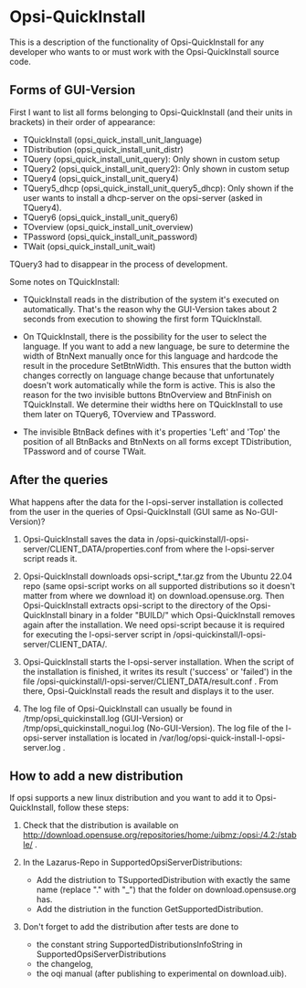 # Opsi-QuickInstall

This is a description of the functionality of Opsi-QuickInstall for any developer who wants to or must work with the Opsi-QuickInstall source code.


## Forms of GUI-Version

First I want to list all forms belonging to Opsi-QuickInstall (and their units in brackets) in their order of appearance:

+ TQuickInstall (opsi_quick_install_unit_language)
+ TDistribution (opsi_quick_install_unit_distr)
+ TQuery (opsi_quick_install_unit_query): Only shown in custom setup
+ TQuery2 (opsi_quick_install_unit_query2): Only shown in custom setup
+ TQuery4 (opsi_quick_install_unit_query4)
+ TQuery5_dhcp (opsi_quick_install_unit_query5_dhcp): Only shown if the user wants to install a dhcp-server on the opsi-server (asked in TQuery4).
+ TQuery6 (opsi_quick_install_unit_query6)
+ TOverview (opsi_quick_install_unit_overview)
+ TPassword (opsi_quick_install_unit_password)
+ TWait (opsi_quick_install_unit_wait)

TQuery3 had to disappear in the process of development.

Some notes on TQuickInstall:

+ TQuickInstall reads in the distribution of the system it's executed on automatically.
That's the reason why the GUI-Version takes about 2 seconds from execution to showing the first form TQuickInstall.

+ On TQuickInstall, there is the possibility for the user to select the language.
If you want to add a new language, be sure to determine the width of BtnNext manually once for this language and hardcode the result in the procedure SetBtnWidth.
This ensures that the button width changes correctly on language change because that unfortunately doesn't work automatically while the form is active.
This is also the reason for the two invisible buttons BtnOverview and BtnFinish on TQuickInstall.
We determine their widths here on TQuickInstall to use them later on TQuery6, TOverview and TPassword.

+ The invisible BtnBack defines with it's properties 'Left' and 'Top' the position of all BtnBacks and BtnNexts on all forms except TDistribution, TPassword and of course TWait.


## After the queries

What happens after the data for the l-opsi-server installation is collected from the user in the queries of Opsi-QuickInstall (GUI same as No-GUI-Version)?

1. Opsi-QuickInstall saves the data in /opsi-quickinstall/l-opsi-server/CLIENT_DATA/properties.conf from where the l-opsi-server script reads it.

2. Opsi-QuickInstall downloads opsi-script_*.tar.gz from the Ubuntu 22.04 repo (same opsi-script works on all supported distributions so it doesn't matter from where we download it) on download.opensuse.org.
Then Opsi-QuickInstall extracts opsi-script to the directory of the Opsi-QuickInstall binary in a folder "BUILD/" which Opsi-QuickInstall removes again after the installation.
We need opsi-script because it is required for executing the l-opsi-server script in /opsi-quickinstall/l-opsi-server/CLIENT_DATA/.

3. Opsi-QuickInstall starts the l-opsi-server installation. When the script of the installation is finished, it writes its result ('success' or 'failed') in the file /opsi-quickinstall/l-opsi-server/CLIENT_DATA/result.conf .
From there, Opsi-QuickInstall reads the result and displays it to the user.

4. The log file of Opsi-QuickInstall can usually be found in /tmp/opsi_quickinstall.log (GUI-Version) or /tmp/opsi_quickinstall_nogui.log (No-GUI-Version).
The log file of the l-opsi-server installation is located in /var/log/opsi-quick-install-l-opsi-server.log .


## How to add a new distribution

If opsi supports a new linux distribution and you want to add it to Opsi-QuickInstall, follow these steps:

1. Check that the distribution is available on http://download.opensuse.org/repositories/home:/uibmz:/opsi:/4.2:/stable/ .

2. In the Lazarus-Repo in SupportedOpsiServerDistributions:
	+ Add the distriution to TSupportedDistribution with exactly the same name (replace "." with "_") that the folder on download.opensuse.org has.
	+ Add the distriution in the function GetSupportedDistribution.
	
3. Don't forget to add the distribution after tests are done to
	+ the constant string SupportedDistributionsInfoString in SupportedOpsiServerDistributions
    + the changelog,
    + the oqi manual (after publishing to experimental on download.uib).



